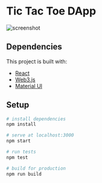 # Tic Tac Toe DApp

![screenshot](https://user-images.githubusercontent.com/25278658/38198211-1c703956-368c-11e8-8c8e-a07913c66141.png)

## Dependencies

This project is built with:

- [React](https://reactjs.org/)
- [Web3.js](https://web3js.readthedocs.io/en/1.0/index.html)
- [Material UI](https://material-ui-next.com/)

## Setup

```bash
# install dependencies
npm install

# serve at localhost:3000 
npm start

# run tests
npm test

# build for production
npm run build
```
